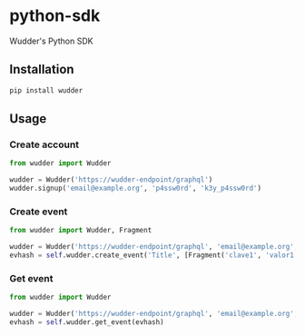 # python-sdk
Wudder's Python SDK

## Installation
```bash
pip install wudder
```

## Usage

### Create account
```python
from wudder import Wudder

wudder = Wudder('https://wudder-endpoint/graphql')
wudder.signup('email@example.org', 'p4ssw0rd', 'k3y_p4ssw0rd')
```

### Create event
```python
from wudder import Wudder, Fragment

wudder = Wudder('https://wudder-endpoint/graphql', 'email@example.org', 'p4ssw0rd', 'k3y_p4ssw0rd')
evhash = self.wudder.create_event('Title', [Fragment('clave1', 'valor1'), Fragment('clave2', 'valor2')])
```

### Get event
```python
from wudder import Wudder

wudder = Wudder('https://wudder-endpoint/graphql', 'email@example.org', 'p4ssw0rd', 'k3y_p4ssw0rd')
evhash = self.wudder.get_event(evhash)
```
